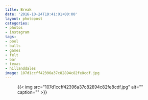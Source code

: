 ```yaml
---
title: Break
date: '2016-10-24T19:41:01+00:00'
layout: photopost
categories:
- photos
- instagram
tags:
- pool
- balls
- games
- felt
- bar
- texas
- hillanddales
image: 107d1ccff42396a37c82894c82fe8cdf.jpg
---
```


<figure class="photo photo--square">
  {{< img src="107d1ccff42396a37c82894c82fe8cdf.jpg" alt="" caption="" >}}

</figure>




